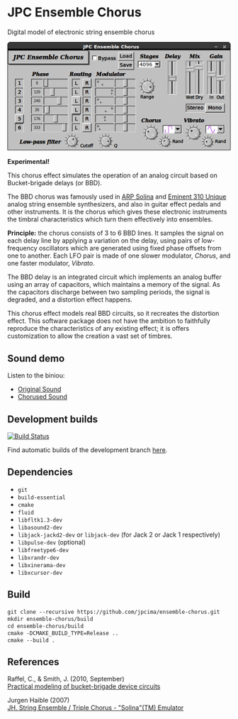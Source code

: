 # JPC Ensemble Chorus
Digital model of electronic string ensemble chorus

![screenshot](docs/screen.png "GUI overview")

**Experimental!**

This chorus effect simulates the operation of an analog circuit based on Bucket-brigade delays (or BBD).

The BBD chorus was famously used in [ARP Solina](https://en.wikipedia.org/wiki/ARP_String_Ensemble) and [Eminent 310 Unique](https://en.wikipedia.org/wiki/Eminent_310_Unique) analog string ensemble synthesizers, and also in guitar effect pedals and other instruments. It is the chorus which gives these electronic instruments the timbral characteristics which turn them effectively into ensembles.

**Principle:** the chorus consists of 3 to 6 BBD lines. It samples the signal on each delay line by applying a variation on the delay, using pairs of low-frequency oscillators which are generated using fixed phase offsets from one to another.
Each LFO pair is made of one slower modulator, *Chorus*, and one faster modulator, *Vibrato*.

The BBD delay is an integrated circuit which implements an analog buffer using an array of capacitors, which maintains a memory of the signal. As the capacitors discharge between two sampling periods, the signal is degraded, and a distortion effect happens.

This chorus effect models real BBD circuits, so it recreates the distortion effect. This software package does not have the ambition to faithfully reproduce the characteristics of any existing effect; it is offers customization to allow the creation a vast set of timbres.

## Sound demo

Listen to the biniou:

- [Original Sound](https://soundcloud.com/user-482248552/jpc-ensemble-chorus-demo)
- [Chorused Sound](https://soundcloud.com/user-482248552/ensemble-chorus-demo)

## Development builds

[![Build Status](https://semaphoreci.com/api/v1/jpcima/ensemble-chorus/branches/master/badge.svg)](https://semaphoreci.com/jpcima/ensemble-chorus)

Find automatic builds of the development branch [here](http://jpcima.sdf1.org/software/development/EnsembleChorus/).

## Dependencies

- `git`
- `build-essential`
- `cmake`
- `fluid`
- `libfltk1.3-dev`
- `libasound2-dev`
- `libjack-jackd2-dev` or `libjack-dev` (for Jack 2 or Jack 1 respectively)
- `libpulse-dev` (optional)
- `libfreetype6-dev`
- `libxrandr-dev`
- `libxinerama-dev`
- `libxcursor-dev`

## Build

```
git clone --recursive https://github.com/jpcima/ensemble-chorus.git
mkdir ensemble-chorus/build
cd ensemble-chorus/build
cmake -DCMAKE_BUILD_TYPE=Release ..
cmake --build .
```

## References

Raffel, C., & Smith, J. (2010, September)  
[Practical modeling of bucket-brigade device circuits](http://colinraffel.com/publications/dafx2010practical.pdf)

Jurgen Haible (2007)  
[JH. String Ensemble / Triple Chorus - "Solina"(TM) Emulator](http://jhaible.com/legacy/triple_chorus/triple_chorus.html)
